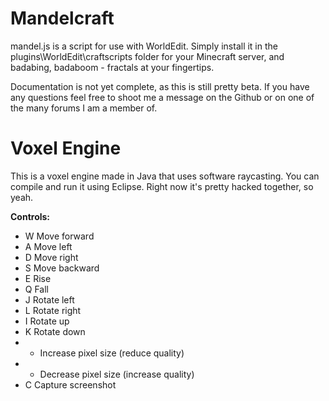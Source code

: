 Mandelcraft
===========

mandel.js is a script for use with WorldEdit.  Simply install it in the plugins\WorldEdit\craftscripts folder for your Minecraft server, and badabing, badaboom - fractals at your fingertips.

Documentation is not yet complete, as this is still pretty beta.  If you have any questions feel free to shoot me a message on the Github or on one of the many forums I am a member of.


Voxel Engine
============

This is a voxel engine made in Java that uses software raycasting.  You can compile and run it using Eclipse.  Right now it's pretty hacked together, so yeah.

**Controls:**
- W   Move forward
- A   Move left
- D   Move right
- S   Move backward
- E   Rise
- Q   Fall
- J   Rotate left
- L   Rotate right
- I   Rotate up
- K   Rotate down
- +   Increase pixel size (reduce quality)
- -   Decrease pixel size (increase quality)
- C   Capture screenshot
